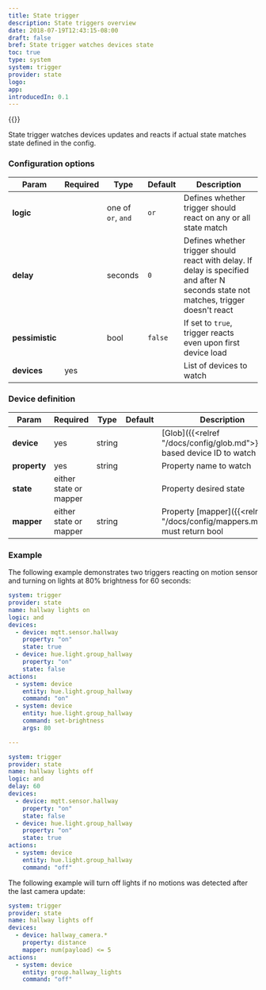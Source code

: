 ```yaml
---
title: State trigger
description: State triggers overview
date: 2018-07-19T12:43:15-08:00
draft: false
bref: State trigger watches devices state
toc: true
type: system
system: trigger
provider: state
logo:
app:
introducedIn: 0.1
---
```

{{<provider>}}

State trigger watches devices updates and reacts if actual state
matches state defined in the config.

### Configuration options

| Param | Required | Type | Default | Description |
|-------|----------|------|---------|-------------|
| **logic** || one of `or`, `and` | `or` | Defines whether trigger should react on any or all state match |
| **delay** || seconds | `0` | Defines whether trigger should react with delay. If delay is specified and after N seconds state not matches, trigger doesn't react |
| **pessimistic** || bool | `false` | If set to `true`, trigger reacts even upon first device load |
| **devices** | yes ||| List of devices to watch |

### Device definition

| Param | Required | Type | Default | Description |
|-------|----------|------|---------|-------------|
| **device** | yes | string || [Glob]({{<relref "/docs/config/glob.md">}})-based device ID to watch |
| **property** | yes | string || Property name to watch |
| **state** | either state or mapper ||| Property desired state |
| **mapper** |either state or mapper| string|| Property [mapper]({{<relref "/docs/config/mappers.md">}}), must return bool |

### Example

The following example demonstrates two triggers reacting on motion sensor and
turning on lights at 80% brightness for 60 seconds:

```yaml
system: trigger
provider: state
name: hallway lights on
logic: and
devices:
  - device: mqtt.sensor.hallway
    property: "on"
    state: true
  - device: hue.light.group_hallway
    property: "on"
    state: false
actions:
  - system: device
    entity: hue.light.group_hallway
    command: "on"
  - system: device
    entity: hue.light.group_hallway
    command: set-brightness
    args: 80

---

system: trigger
provider: state
name: hallway lights off
logic: and
delay: 60
devices:
  - device: mqtt.sensor.hallway
    property: "on"
    state: false
  - device: hue.light.group_hallway
    property: "on"
    state: true
actions:
  - system: device
    entity: hue.light.group_hallway
    command: "off"
```

The following example will turn off lights if no motions was detected
after the last camera update:

```yaml
system: trigger
provider: state
name: hallway lights off
devices:
  - device: hallway_camera.*
    property: distance
    mapper: num(payload) <= 5
actions:
  - system: device
    entity: group.hallway_lights
    command: "off"
```
